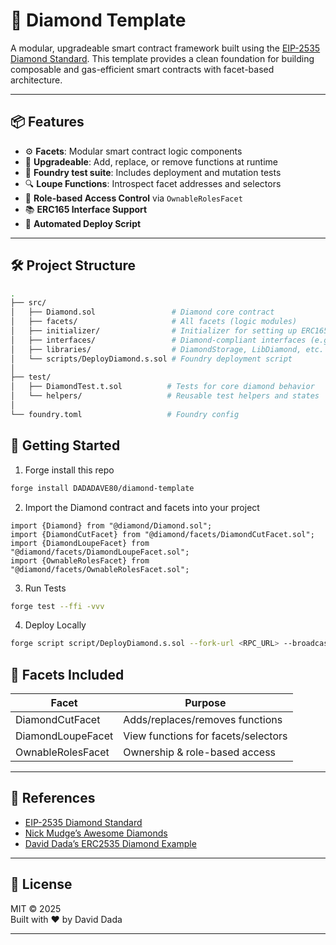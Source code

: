 # 💎 Diamond Template

A modular, upgradeable smart contract framework built using the [EIP-2535 Diamond Standard](https://eips.ethereum.org/EIPS/eip-2535). This template provides a clean foundation for building composable and gas-efficient smart contracts with facet-based architecture.

---

## 📦 Features

- ⚙️ **Facets**: Modular smart contract logic components
- 🔁 **Upgradeable**: Add, replace, or remove functions at runtime
- 🧪 **Foundry test suite**: Includes deployment and mutation tests
- 🔍 **Loupe Functions**: Introspect facet addresses and selectors
- 👑 **Role-based Access Control** via `OwnableRolesFacet`
- 📚 **ERC165 Interface Support**
- 🚀 **Automated Deploy Script**

---

## 🛠️ Project Structure

```sh
.
├── src/
│   ├── Diamond.sol                 # Diamond core contract
│   ├── facets/                     # All facets (logic modules)
│   ├── initializer/                # Initializer for setting up ERC165 and others
│   ├── interfaces/                 # Diamond-compliant interfaces (e.g. IDiamondCut)
│   ├── libraries/                  # DiamondStorage, LibDiamond, etc.
│   └── scripts/DeployDiamond.s.sol # Foundry deployment script
│
├── test/
│   ├── DiamondTest.t.sol          # Tests for core diamond behavior
│   └── helpers/                   # Reusable test helpers and states
│
└── foundry.toml                   # Foundry config
```

## 🚀 Getting Started

1. Forge install this repo

```sh
forge install DADADAVE80/diamond-template
```

2. Import the Diamond contract and facets into your project
```solidity
import {Diamond} from "@diamond/Diamond.sol";
import {DiamondCutFacet} from "@diamond/facets/DiamondCutFacet.sol";
import {DiamondLoupeFacet} from "@diamond/facets/DiamondLoupeFacet.sol";
import {OwnableRolesFacet} from "@diamond/facets/OwnableRolesFacet.sol";
```

3. Run Tests

```sh
forge test --ffi -vvv
```

4. Deploy Locally

```sh
forge script script/DeployDiamond.s.sol --fork-url <RPC_URL> --broadcast
```

## 🧩 Facets Included

| Facet             | Purpose                              |
|-------------------|------------------------------------|
| DiamondCutFacet    | Adds/replaces/removes functions     |
| DiamondLoupeFacet  | View functions for facets/selectors |
| OwnableRolesFacet  | Ownership & role-based access       |

---

## 📘 References

- [EIP-2535 Diamond Standard](https://eips.ethereum.org/EIPS/eip-2535)
- [Nick Mudge’s Awesome Diamonds](https://github.com/mudgen/awesome-diamonds)
- [David Dada’s ERC2535 Diamond Example](https://github.com/DADADAVE80/erc2535-diamond-example)

---

## 🧠 License

MIT © 2025  
Built with ♥ by David Dada

---
